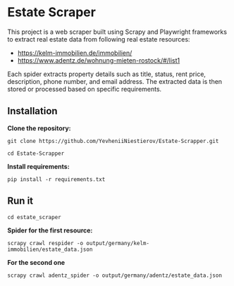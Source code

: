 # Estate Scraper

This project is a web scraper built using Scrapy and Playwright frameworks to extract real estate data from following real estate resources:

- https://kelm-immobilien.de/immobilien/
- https://www.adentz.de/wohnung-mieten-rostock/#/list1

Each spider extracts property details such as title, status, rent price, description, phone number, and email address. The extracted data is then stored or processed based on specific requirements.

## Installation

**Clone the repository:**

  ```
  git clone https://github.com/YevheniiNiestierov/Estate-Scrapper.git
  ```
  ```
  cd Estate-Scrapper
  ```
**Install requirements:**
  ```
  pip install -r requirements.txt
  ```

## Run it

  ```
  cd estate_scraper
  ```

**Spider for the first resource:**
  ```
  scrapy crawl respider -o output/germany/kelm-immobilien/estate_data.json
  ```

**For the second one**
  ```
  scrapy crawl adentz_spider -o output/germany/adentz/estate_data.json
  ```



